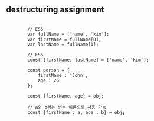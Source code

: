 ## destructuring assignment
<pre>
    <code>
        // ES5
        var fullName = ['name', 'kim'];
        var firstName = fullName[0];
        var lastName = fullName[1];

        // ES6
        const [firstName, lastName] = ['name', 'kim'];
        
        const person = {
            firstName : 'John',
            age : 26
        };

        const {firstName, age} = obj;

        // a와 b라는 변수 이름으로 사용 가능
        const {firstName : a, age : b} = obj;
    </code>
</pre>